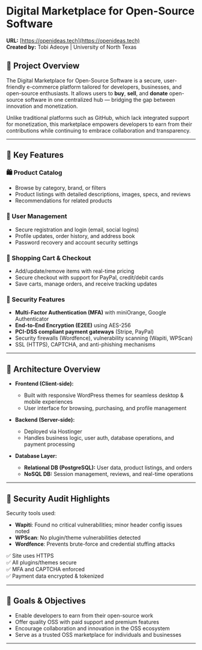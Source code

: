 # Digital Marketplace for Open-Source Software

**URL:** [https://openideas.tech](https://openideas.tech)  
**Created by:** Tobi Adeoye | University of North Texas  

## 📌 Project Overview

The Digital Marketplace for Open-Source Software is a secure, user-friendly e-commerce platform tailored for developers, businesses, and open-source enthusiasts. It allows users to **buy**, **sell**, and **donate** open-source software in one centralized hub — bridging the gap between innovation and monetization.

Unlike traditional platforms such as GitHub, which lack integrated support for monetization, this marketplace empowers developers to earn from their contributions while continuing to embrace collaboration and transparency.

---

## 🌟 Key Features

### 🛍 Product Catalog
- Browse by category, brand, or filters
- Product listings with detailed descriptions, images, specs, and reviews
- Recommendations for related products

### 👤 User Management
- Secure registration and login (email, social logins)
- Profile updates, order history, and address book
- Password recovery and account security settings

### 🛒 Shopping Cart & Checkout
- Add/update/remove items with real-time pricing
- Secure checkout with support for PayPal, credit/debit cards
- Save carts, manage orders, and receive tracking updates

### 🔐 Security Features
- **Multi-Factor Authentication (MFA)** with miniOrange, Google Authenticator
- **End-to-End Encryption (E2EE)** using AES-256
- **PCI-DSS compliant payment gateways** (Stripe, PayPal)
- Security firewalls (Wordfence), vulnerability scanning (Wapiti, WPScan)
- SSL (HTTPS), CAPTCHA, and anti-phishing mechanisms

---

## 🧱 Architecture Overview

- **Frontend (Client-side):**  
  - Built with responsive WordPress themes for seamless desktop & mobile experiences
  - User interface for browsing, purchasing, and profile management

- **Backend (Server-side):**  
  - Deployed via Hostinger  
  - Handles business logic, user auth, database operations, and payment processing

- **Database Layer:**  
  - **Relational DB (PostgreSQL):** User data, product listings, and orders  
  - **NoSQL DB:** Session management, reviews, and real-time operations  

---

## 🔐 Security Audit Highlights

Security tools used:  
- **Wapiti**: Found no critical vulnerabilities; minor header config issues noted  
- **WPScan**: No plugin/theme vulnerabilities detected  
- **Wordfence**: Prevents brute-force and credential stuffing attacks

✅ Site uses HTTPS  
✅ All plugins/themes secure  
✅ MFA and CAPTCHA enforced  
✅ Payment data encrypted & tokenized  

---

## 🎯 Goals & Objectives

- Enable developers to earn from their open-source work
- Offer quality OSS with paid support and premium features
- Encourage collaboration and innovation in the OSS ecosystem
- Serve as a trusted OSS marketplace for individuals and businesses

---
